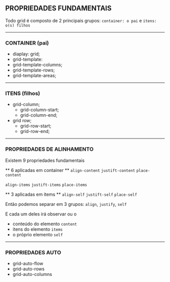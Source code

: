## PROPRIEDADES FUNDAMENTAIS

Todo grid é composto de 2 principais grupos:
`container: o pai` e `itens: o(s) filhos`

---

### CONTAINER (pai)

- diaplay: grid;
- grid-template:
 - grid-template-columns;
 - grid-template-rows;
 - grid-template-areas;

--- 
### ITENS (filhos)

- grid-column;
    - grid-column-start;
    - grid-column-end;
- grid row;
    - grid-row-start;
    - grid-row-end;

--- 
### PROPRIEDADES DE ALINHAMENTO 

Existem 9 propriedades fundamentais

** 6 aplicadas em container **
`align-content`
`justift-content`
`place-content`

`align-items`
`justift-items`
`place-items`

** 3 aplicadas em items **
`align-self`
`justift-self`
`place-self`

Então podemos separar em 3 grupos:
`align`, `justify`, `self`

E cada um deles irá observar ou o 
- conteúdo do elemento `content`
- itens do elemento `items`
- o próprio elemento `self`
--- 

### PROPRIEDADES AUTO

- grid-auto-flow
- grid-auto-rows
- grid-auto-columns



